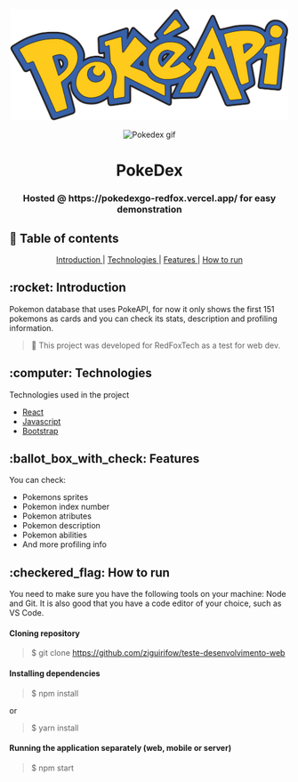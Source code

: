 <div align="center">
	<img height="200" src="https://raw.githubusercontent.com/PokeAPI/media/master/logo/pokeapi.svg?sanitize=true" alt="PokeAPI">
</div>

<div align="center">

![Pokedex gif](https://github.com/ziguirifow/teste-desenvolvimento-web/blob/master/pokedex.gif)

</div>

<h1 align="center">PokeDex</h1>

<h3 align="center"> Hosted @ https://pokedexgo-redfox.vercel.app/ for easy demonstration </h3>

## :pushpin: Table of contents

<p align="center">
  <a href="#intro">Introduction </a>|
  <a href="#tech"> Technologies </a>|
  <a href="#features"> Features </a>|
  <a href="#install"> How to run</a>
</p>

<h2 id="intro">:rocket: Introduction</h2>
<p>
  Pokemon database that uses PokeAPI, for now it only shows the first 151 pokemons as cards and you can check its stats, description and profiling information.
</p>

> :rocket: This project was developed for RedFoxTech as a test for web dev.

<h2 id="tech">:computer: Technologies</h2>
<p>Technologies used in the project</p>
<ul>
  <li><a href="https://reactjs.org/">React</a></li>
  <li><a href="https://developer.mozilla.org/en-US/docs/Web/JavaScript/">Javascript</a></li>
  <li><a href="https://getbootstrap.com/">Bootstrap</a></li>
</ul>

<h2 id="features">:ballot_box_with_check: Features</h2>
<p>You can check:</p>
<ul>
  <li>Pokemons sprites</li>
  <li>Pokemon index number</li>
  <li>Pokemon atributes</li>
  <li>Pokemon description</li>
  <li>Pokemon abilities</li>
  <li>And more profiling info</li>
</ul>

<h2 id="intro">:checkered_flag: How to run</h2>
<p>
  You need to make sure you have the following tools on your machine: Node and Git.
  It is also good that you have a code editor of your choice, such as VS Code.
</p>
<h4>Cloning repository</h4>

> \$ git clone https://github.com/ziguirifow/teste-desenvolvimento-web

<h4>Installing dependencies</h4>

> \$ npm install

<p>or</p>

> \$ yarn install

<h4>Running the application separately (web, mobile or server)</h4>

> \$ npm start
